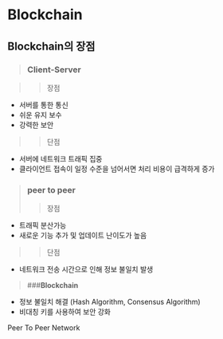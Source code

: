 
# Blockchain 

## Blockchain의 장점 

>### Client-Server

>> 장점
- 서버를 통한 통신
- 쉬운 유지 보수 
- 강력한 보안

>> 단점
- 서버에 네트워크 트래픽 집중
- 클라이언트 접속이 일정 수준을 넘어서면 처리 비용이 급격하게 증가

>### peer to peer 
>> 장점
- 트래픽 분산가능
- 새로운 기능 추가 및 업데이트 난이도가 높음

>> 단점
- 네트워크 전송 시간으로 인해 정보 불일치 발생

>###**Blockchain**
- 정보 불일치 해결 (Hash Algorithm, Consensus Algorithm)
- 비대칭 키를 사용하여 보안 강화




Peer To Peer Network
